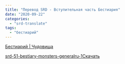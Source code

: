 ```yaml
---
title: "Перевод SRD - Вступительная часть Бестиария"
date: "2020-09-22"
categories: 
  - "srd-translate"
tags: 
  - "бестиарий"
---
```


[Бестиарий | Чудовища](https://cyborgsandmages.wordpress.com/bestiary-monsters-srd-51-rus/)

[srd-51-bestiary-monsters-generalru-1](https://cyborgsandmages.files.wordpress.com/2020/09/srd-51-bestiary-monsters-generalru-1.docx)[Скачать](https://cyborgsandmages.files.wordpress.com/2020/09/srd-51-bestiary-monsters-generalru-1.docx)
